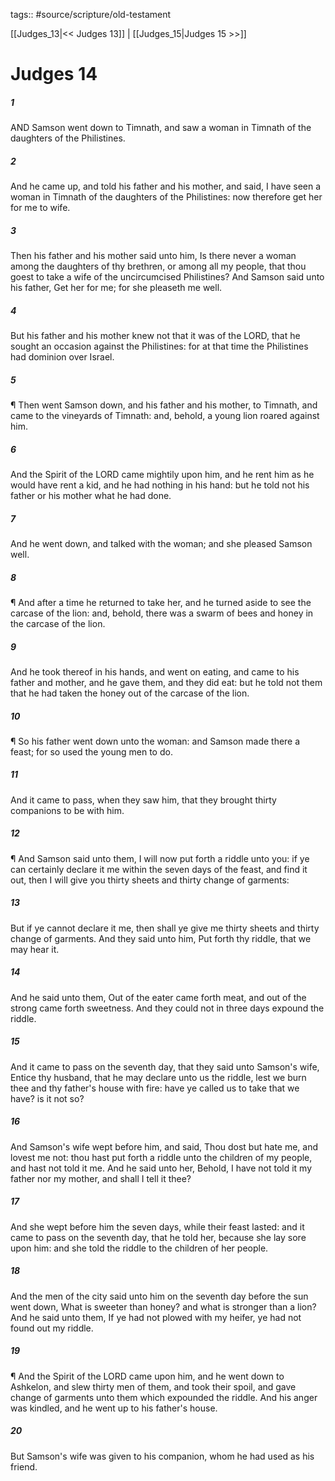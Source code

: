 tags:: #source/scripture/old-testament

[[Judges_13|<< Judges 13]] | [[Judges_15|Judges 15 >>]]

# Judges 14

##### 1

AND Samson went down to Timnath, and saw a woman in Timnath of the daughters of the Philistines.

##### 2

And he came up, and told his father and his mother, and said, I have seen a woman in Timnath of the daughters of the Philistines: now therefore get her for me to wife.

##### 3

Then his father and his mother said unto him, Is there never a woman among the daughters of thy brethren, or among all my people, that thou goest to take a wife of the uncircumcised Philistines? And Samson said unto his father, Get her for me; for she pleaseth me well.

##### 4

But his father and his mother knew not that it was of the LORD, that he sought an occasion against the Philistines: for at that time the Philistines had dominion over Israel.

##### 5

¶ Then went Samson down, and his father and his mother, to Timnath, and came to the vineyards of Timnath: and, behold, a young lion roared against him.

##### 6

And the Spirit of the LORD came mightily upon him, and he rent him as he would have rent a kid, and he had nothing in his hand: but he told not his father or his mother what he had done.

##### 7

And he went down, and talked with the woman; and she pleased Samson well.

##### 8

¶ And after a time he returned to take her, and he turned aside to see the carcase of the lion: and, behold, there was a swarm of bees and honey in the carcase of the lion.

##### 9

And he took thereof in his hands, and went on eating, and came to his father and mother, and he gave them, and they did eat: but he told not them that he had taken the honey out of the carcase of the lion.

##### 10

¶ So his father went down unto the woman: and Samson made there a feast; for so used the young men to do.

##### 11

And it came to pass, when they saw him, that they brought thirty companions to be with him.

##### 12

¶ And Samson said unto them, I will now put forth a riddle unto you: if ye can certainly declare it me within the seven days of the feast, and find it out, then I will give you thirty sheets and thirty change of garments:

##### 13

But if ye cannot declare it me, then shall ye give me thirty sheets and thirty change of garments. And they said unto him, Put forth thy riddle, that we may hear it.

##### 14

And he said unto them, Out of the eater came forth meat, and out of the strong came forth sweetness. And they could not in three days expound the riddle.

##### 15

And it came to pass on the seventh day, that they said unto Samson's wife, Entice thy husband, that he may declare unto us the riddle, lest we burn thee and thy father's house with fire: have ye called us to take that we have? is it not so?

##### 16

And Samson's wife wept before him, and said, Thou dost but hate me, and lovest me not: thou hast put forth a riddle unto the children of my people, and hast not told it me. And he said unto her, Behold, I have not told it my father nor my mother, and shall I tell it thee?

##### 17

And she wept before him the seven days, while their feast lasted: and it came to pass on the seventh day, that he told her, because she lay sore upon him: and she told the riddle to the children of her people.

##### 18

And the men of the city said unto him on the seventh day before the sun went down, What is sweeter than honey? and what is stronger than a lion? And he said unto them, If ye had not plowed with my heifer, ye had not found out my riddle.

##### 19

¶ And the Spirit of the LORD came upon him, and he went down to Ashkelon, and slew thirty men of them, and took their spoil, and gave change of garments unto them which expounded the riddle. And his anger was kindled, and he went up to his father's house.

##### 20

But Samson's wife was given to his companion, whom he had used as his friend.
